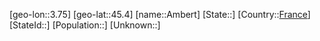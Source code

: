 ﻿---
location: [45.4,3.75]
type: City
tags:
- geo/City


SpocWebEntityId: 28796
isDeleted: false
confidential: public

---
[geo-lon::3.75]
[geo-lat::45.4]
[name::Ambert]
[State::]
[Country::[France](geo/Continent/Europe/France.md)]
[StateId::]
[Population::]
[Unknown::]

